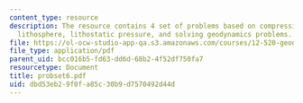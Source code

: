 ```yaml
---
content_type: resource
description: The resource contains 4 set of problems based on compressive force on
  lithosphere, lithostatic pressure, and solving geodynamics problems.
file: https://ol-ocw-studio-app-qa.s3.amazonaws.com/courses/12-520-geodynamics-fall-2006/dbd53eb29f0fa85c30b9d7570492d44d_probset6.pdf
file_type: application/pdf
parent_uid: bcc016b5-fd63-dd6d-68b2-4f52df750fa7
resourcetype: Document
title: probset6.pdf
uid: dbd53eb2-9f0f-a85c-30b9-d7570492d44d
---
```

